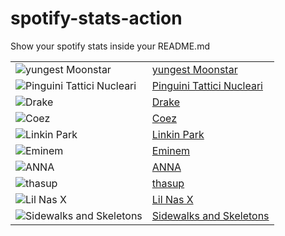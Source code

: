 # spotify-stats-action
Show your spotify stats inside your README.md


<!-- START_SECTION: Spotify Stats >

# Top 10 Artists

<!--- Inizia la sezione Top Artists --->
|   |   |
|---|---|
| ![yungest Moonstar](https://i.scdn.co/image/ab67616d0000b2733e97097d544a704eb344cbe4) | [yungest Moonstar](https://open.spotify.com/artist/3l9OOqBvHs4SM91bWqtaQb) |
| ![Pinguini Tattici Nucleari](https://i.scdn.co/image/ab6761610000e5eb18505fd55b5918fe7c6b1fcc) | [Pinguini Tattici Nucleari](https://open.spotify.com/artist/6RdcIWVKYYzNzjQRd3oyHS) |
| ![Drake](https://i.scdn.co/image/ab6761610000e5eb4293385d324db8558179afd9) | [Drake](https://open.spotify.com/artist/3TVXtAsR1Inumwj472S9r4) |
| ![Coez](https://i.scdn.co/image/ab6761610000e5eb8044505721270eb00050b188) | [Coez](https://open.spotify.com/artist/5dXlc7MnpaTeUIsHLVe3n4) |
| ![Linkin Park](https://i.scdn.co/image/ab6761610000e5eb84a0dd74f21e8acce6a9fd49) | [Linkin Park](https://open.spotify.com/artist/6XyY86QOPPrYVGvF9ch6wz) |
| ![Eminem](https://i.scdn.co/image/ab6761610000e5eba00b11c129b27a88fc72f36b) | [Eminem](https://open.spotify.com/artist/7dGJo4pcD2V6oG8kP0tJRR) |
| ![ANNA](https://i.scdn.co/image/ab6761610000e5eb6cbf5f96f5dc45584cdae566) | [ANNA](https://open.spotify.com/artist/7K80yOTC0Id95gRaOxDG5u) |
| ![thasup](https://i.scdn.co/image/ab6761610000e5eb2ab61d146599aeea3bdd771a) | [thasup](https://open.spotify.com/artist/19i93sA0D7yS9dYoVNBqAA) |
| ![Lil Nas X](https://i.scdn.co/image/ab6761610000e5eb0eefd7d68573ea8f0f4db84a) | [Lil Nas X](https://open.spotify.com/artist/7jVv8c5Fj3E9VhNjxT4snq) |
| ![Sidewalks and Skeletons](https://i.scdn.co/image/ab6761610000e5ebda789181e4ece5949757f419) | [Sidewalks and Skeletons](https://open.spotify.com/artist/48nHO1cuTbpx4ELhChsxX1) |


<!-- END_SECTION: Spotify Stats >